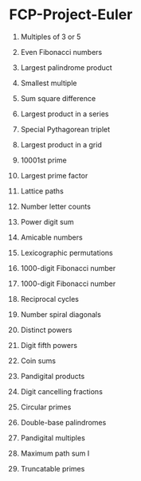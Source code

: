 # FCP-Project-Euler

1. Multiples of 3 or 5

2. Even Fibonacci numbers

3. Largest palindrome product

4. Smallest multiple

5. Sum square difference

6. Largest product in a series

7. Special Pythagorean triplet

8. Largest product in a grid

9. 10001st prime

10. Largest prime factor

11. Lattice paths

12. Number letter counts

13. Power digit sum

14. Amicable numbers

15. Lexicographic permutations

16. 1000-digit Fibonacci number

17. 1000-digit Fibonacci number

18. Reciprocal cycles

19. Number spiral diagonals

20. Distinct powers

21. Digit fifth powers

22. Coin sums

23. Pandigital products

24. Digit cancelling fractions

25. Circular primes

26. Double-base palindromes

27. Pandigital multiples

28. Maximum path sum I

29. Truncatable primes



























